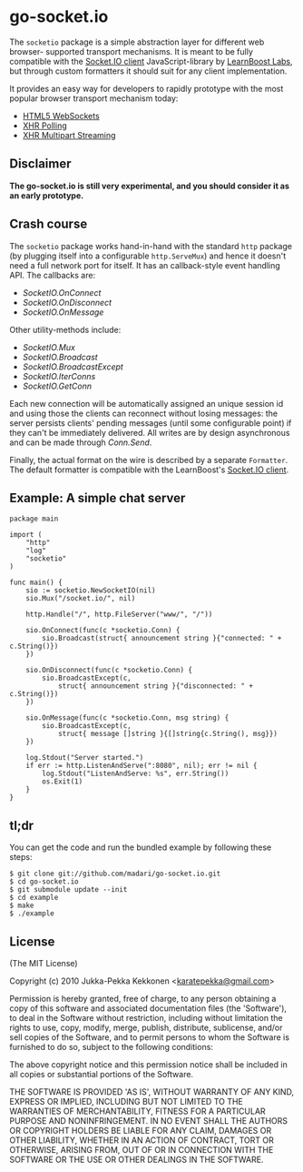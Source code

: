 go-socket.io
============

The `socketio` package is a simple abstraction layer for different web browser-
supported transport mechanisms. It is meant to be fully compatible with the
[Socket.IO client](http://github.com/LearnBoost/Socket.IO) JavaScript-library by
[LearnBoost Labs](http://socket.io/), but through custom formatters it should
suit for any client implementation.

It provides an easy way for developers to rapidly prototype with the most
popular browser transport mechanism today:

- [HTML5 WebSockets](http://dev.w3.org/html5/websockets/)
- [XHR Polling](http://en.wikipedia.org/wiki/Comet_%28programming%29#XMLHttpRequest_long_polling)
- [XHR Multipart Streaming](http://en.wikipedia.org/wiki/Comet_%28programming%29#XMLHttpRequest)

## Disclaimer

**The go-socket.io is still very experimental, and you should consider it as an
early prototype.**

## Crash course

The `socketio` package works hand-in-hand with the standard `http` package (by
plugging itself into a configurable `http.ServeMux`) and hence it doesn't need a
full network port for itself. It has an callback-style event handling API. The
callbacks are:

- *SocketIO.OnConnect*
- *SocketIO.OnDisconnect*
- *SocketIO.OnMessage*

Other utility-methods include:

- *SocketIO.Mux*
- *SocketIO.Broadcast*
- *SocketIO.BroadcastExcept*
- *SocketIO.IterConns*
- *SocketIO.GetConn*

Each new connection will be automatically assigned an unique session id and
using those the clients can reconnect without losing messages: the server
persists clients' pending messages (until some configurable point) if they can't
be immediately delivered. All writes are by design asynchronous and can be made
through *Conn.Send*.

Finally, the actual format on the wire is described by a separate `Formatter`.
The default formatter is compatible with the LearnBoost's
[Socket.IO client](http://github.com/LearnBoost/Socket.IO).

## Example: A simple chat server

	package main

	import (
		"http"
		"log"
		"socketio"
	)

	func main() {
		sio := socketio.NewSocketIO(nil)
		sio.Mux("/socket.io/", nil)

		http.Handle("/", http.FileServer("www/", "/"))

		sio.OnConnect(func(c *socketio.Conn) {
			sio.Broadcast(struct{ announcement string }{"connected: " + c.String()})
		})

		sio.OnDisconnect(func(c *socketio.Conn) {
			sio.BroadcastExcept(c,
				struct{ announcement string }{"disconnected: " + c.String()})
		})

		sio.OnMessage(func(c *socketio.Conn, msg string) {
			sio.BroadcastExcept(c,
				struct{ message []string }{[]string{c.String(), msg}})
		})

		log.Stdout("Server started.")
		if err := http.ListenAndServe(":8080", nil); err != nil {
			log.Stdout("ListenAndServe: %s", err.String())
			os.Exit(1)
		}
	}

## tl;dr

You can get the code and run the bundled example by following these steps:

	$ git clone git://github.com/madari/go-socket.io.git
	$ cd go-socket.io
	$ git submodule update --init
	$ cd example
	$ make
	$ ./example

## License 

(The MIT License)

Copyright (c) 2010 Jukka-Pekka Kekkonen &lt;karatepekka@gmail.com&gt;

Permission is hereby granted, free of charge, to any person obtaining
a copy of this software and associated documentation files (the
'Software'), to deal in the Software without restriction, including
without limitation the rights to use, copy, modify, merge, publish,
distribute, sublicense, and/or sell copies of the Software, and to
permit persons to whom the Software is furnished to do so, subject to
the following conditions:

The above copyright notice and this permission notice shall be
included in all copies or substantial portions of the Software.

THE SOFTWARE IS PROVIDED 'AS IS', WITHOUT WARRANTY OF ANY KIND,
EXPRESS OR IMPLIED, INCLUDING BUT NOT LIMITED TO THE WARRANTIES OF
MERCHANTABILITY, FITNESS FOR A PARTICULAR PURPOSE AND NONINFRINGEMENT.
IN NO EVENT SHALL THE AUTHORS OR COPYRIGHT HOLDERS BE LIABLE FOR ANY
CLAIM, DAMAGES OR OTHER LIABILITY, WHETHER IN AN ACTION OF CONTRACT,
TORT OR OTHERWISE, ARISING FROM, OUT OF OR IN CONNECTION WITH THE
SOFTWARE OR THE USE OR OTHER DEALINGS IN THE SOFTWARE.
